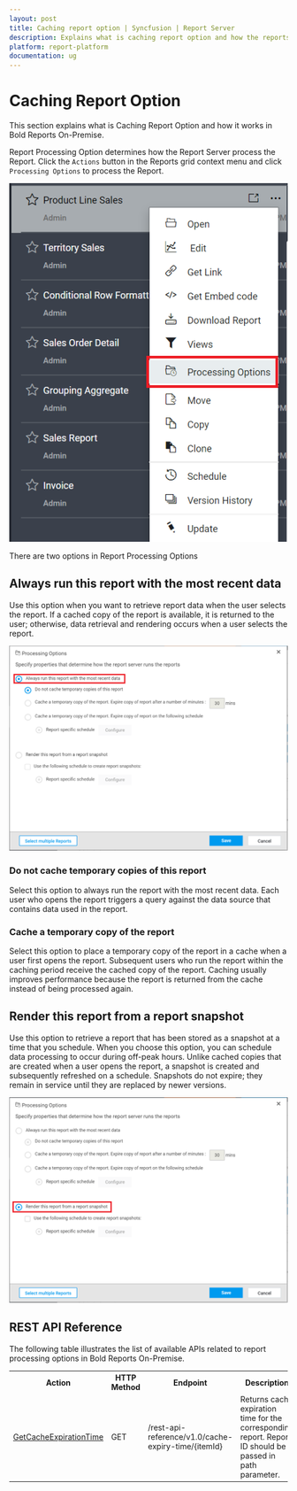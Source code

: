```yaml
---
layout: post
title: Caching report option | Syncfusion | Report Server
description: Explains what is caching report option and how the reports are processed for the cache copy in the Bold Reports On-Premise.
platform: report-platform
documentation: ug
---
```


# Caching Report Option

This section explains what is Caching Report Option and how it works in Bold Reports On-Premise.

Report Processing Option determines how the Report Server process the Report. Click the `Actions` button in the Reports grid context menu and click `Processing Options` to process the Report.

![Report Processing Options](/static/assets/on-premise/images/report-processing-option/report-processing-option.png)

There are two options in Report Processing Options

## Always run this report with the most recent data

Use this option when you want to retrieve report data when the user selects the report. If a cached copy of the report is available, it is returned to the user; otherwise, data retrieval and rendering occurs when a user selects the report.

![Always run this report with the most recent data](/static/assets/on-premise/images/report-processing-option/do-not-cache-temporary-copies.png)

### Do not cache temporary copies of this report

Select this option to always run the report with the most recent data. Each user who opens the report triggers a query against the data source that contains data used in the report.

### Cache a temporary copy of the report

Select this option to place a temporary copy of the report in a cache when a user first opens the report. Subsequent users who run the report within the caching period receive the cached copy of the report. Caching usually improves performance because the report is returned from the cache instead of being processed again.

## Render this report from a report snapshot

Use this option to retrieve a report that has been stored as a snapshot at a time that you schedule. When you choose this option, you can schedule data processing to occur during off-peak hours. Unlike cached copies that are created when a user opens the report, a snapshot is created and subsequently refreshed on a schedule. Snapshots do not expire; they remain in service until they are replaced by newer versions.

![Render this report from a report snapshot](/static/assets/on-premise/images/report-processing-option/render-this-report-from-a-report-snapshot.png)

## REST API Reference

The following table illustrates the list of available APIs related to report processing options in Bold Reports On-Premise.

<table>
    <tr>
        <th>
            Action
        </th>
        <th>
            HTTP Method
        </th>
        <th>
            Endpoint
        </th>
        <th>
            Description
        </th>
    </tr>
    <tr>
        <td>
            <a href="https://help.boldreports.com/on-premise/rest-api-reference/v1.0/#operation/Items_GetCacheExpirationTime">GetCacheExpirationTime</a>
        </td>
        <td>
            GET
        </td>
        <td>
            /rest-api-reference/v1.0/cache-expiry-time/{itemId}
        </td>
        <td>
            Returns cache expiration time for the corresponding report. Report ID should be passed in path parameter.
        </td>
    </tr>
</table>

